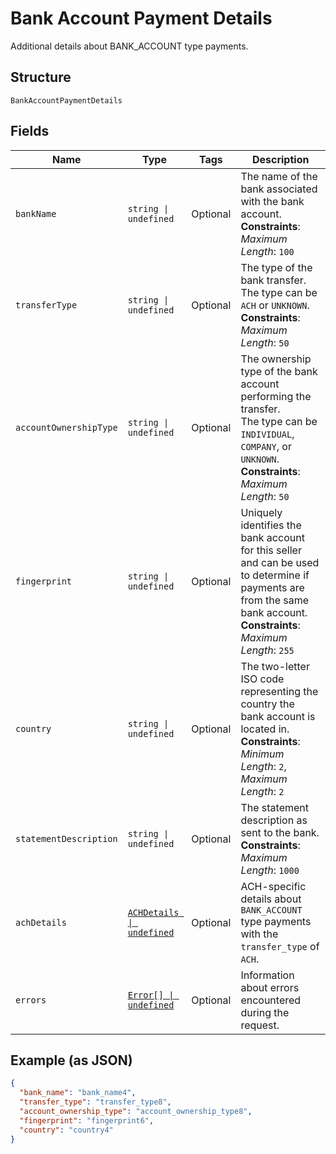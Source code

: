 
# Bank Account Payment Details

Additional details about BANK_ACCOUNT type payments.

## Structure

`BankAccountPaymentDetails`

## Fields

| Name | Type | Tags | Description |
|  --- | --- | --- | --- |
| `bankName` | `string \| undefined` | Optional | The name of the bank associated with the bank account.<br>**Constraints**: *Maximum Length*: `100` |
| `transferType` | `string \| undefined` | Optional | The type of the bank transfer. The type can be `ACH` or `UNKNOWN`.<br>**Constraints**: *Maximum Length*: `50` |
| `accountOwnershipType` | `string \| undefined` | Optional | The ownership type of the bank account performing the transfer.<br>The type can be `INDIVIDUAL`, `COMPANY`, or `UNKNOWN`.<br>**Constraints**: *Maximum Length*: `50` |
| `fingerprint` | `string \| undefined` | Optional | Uniquely identifies the bank account for this seller and can be used<br>to determine if payments are from the same bank account.<br>**Constraints**: *Maximum Length*: `255` |
| `country` | `string \| undefined` | Optional | The two-letter ISO code representing the country the bank account is located in.<br>**Constraints**: *Minimum Length*: `2`, *Maximum Length*: `2` |
| `statementDescription` | `string \| undefined` | Optional | The statement description as sent to the bank.<br>**Constraints**: *Maximum Length*: `1000` |
| `achDetails` | [`ACHDetails \| undefined`](../../doc/models/ach-details.md) | Optional | ACH-specific details about `BANK_ACCOUNT` type payments with the `transfer_type` of `ACH`. |
| `errors` | [`Error[] \| undefined`](../../doc/models/error.md) | Optional | Information about errors encountered during the request. |

## Example (as JSON)

```json
{
  "bank_name": "bank_name4",
  "transfer_type": "transfer_type8",
  "account_ownership_type": "account_ownership_type8",
  "fingerprint": "fingerprint6",
  "country": "country4"
}
```

